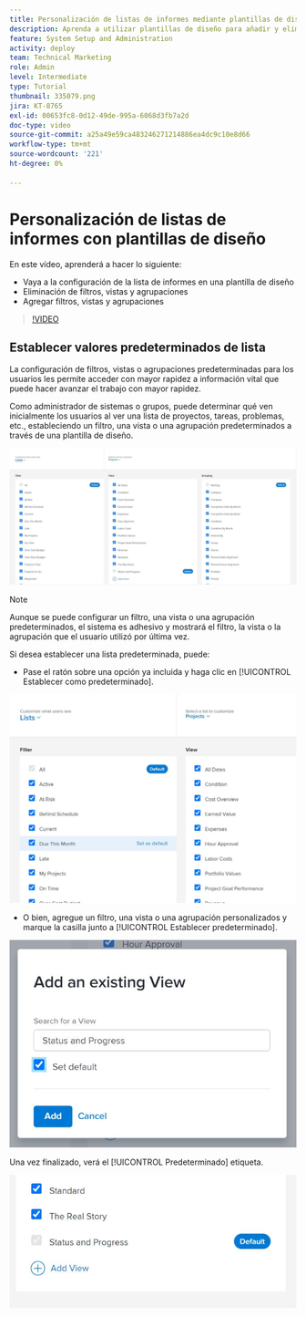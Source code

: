 ```yaml
---
title: Personalización de listas de informes mediante plantillas de diseño
description: Aprenda a utilizar plantillas de diseño para añadir y eliminar filtros, vistas y grupos de las listas de creación de informes.
feature: System Setup and Administration
activity: deploy
team: Technical Marketing
role: Admin
level: Intermediate
type: Tutorial
thumbnail: 335079.png
jira: KT-8765
exl-id: 00653fc8-0d12-49de-995a-6068d3fb7a2d
doc-type: video
source-git-commit: a25a49e59ca483246271214886ea4dc9c10e8d66
workflow-type: tm+mt
source-wordcount: '221'
ht-degree: 0%

---
```


# Personalización de listas de informes con plantillas de diseño

En este vídeo, aprenderá a hacer lo siguiente:

* Vaya a la configuración de la lista de informes en una plantilla de diseño
* Eliminación de filtros, vistas y agrupaciones
* Agregar filtros, vistas y agrupaciones

>[!VIDEO](https://video.tv.adobe.com/v/335079/?quality=12&learn=on)

## Establecer valores predeterminados de lista

La configuración de filtros, vistas o agrupaciones predeterminadas para los usuarios les permite acceder con mayor rapidez a información vital que puede hacer avanzar el trabajo con mayor rapidez.

Como administrador de sistemas o grupos, puede determinar qué ven inicialmente los usuarios al ver una lista de proyectos, tareas, problemas, etc., estableciendo un filtro, una vista o una agrupación predeterminados a través de una plantilla de diseño.

![Plantilla de diseño [!UICONTROL Listas] ventana](assets/admin-fund-layout-template-default-lists-1-1.JPG)

>[!NOTE]
>
>Aunque se puede configurar un filtro, una vista o una agrupación predeterminados, el sistema es adhesivo y mostrará el filtro, la vista o la agrupación que el usuario utilizó por última vez.


Si desea establecer una lista predeterminada, puede:

* Pase el ratón sobre una opción ya incluida y haga clic en [!UICONTROL Establecer como predeterminado].

![Plantilla de diseño [!UICONTROL Listas] ventana con [!UICONTROL Establecer como predeterminado] visible](assets/admin-fund-layout-template-default-lists-1-2.JPG)

* O bien, agregue un filtro, una vista o una agrupación personalizados y marque la casilla junto a [!UICONTROL Establecer predeterminado].

![[!UICONTROL Agregar una vista existente] ventana](assets/admin-fund-layout-template-default-lists-1-3.JPG)

Una vez finalizado, verá el [!UICONTROL Predeterminado] etiqueta.

![[!UICONTROL Predeterminado] etiqueta junto a opción de lista](assets/admin-fund-layout-template-default-lists-1-4.JPG)
